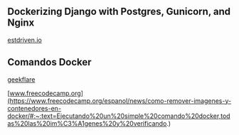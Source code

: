 ## Dockerizing Django with Postgres, Gunicorn, and Nginx

[estdriven.io](https://testdriven.io/blog/dockerizing-django-with-postgres-gunicorn-and-nginx/)


## Comandos Docker

[geekflare](https://geekflare.com/es/docker-manage-containers/)

[www.freecodecamp.org](https://www.freecodecamp.org/espanol/news/como-remover-imagenes-y-contenedores-en-docker/#:~:text=Ejecutando%20un%20simple%20comando%20docker,todas%20las%20im%C3%A1genes%20y%20verificando.)


